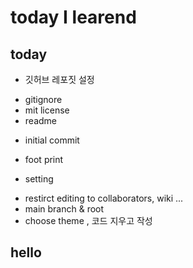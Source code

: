 # today I learend

## today
* 깃허브 레포짓 설정
- gitignore
- mit license
- readme
* initial commit
- foot print
* setting
- restirct editing to collaborators, wiki ...
- main branch & root
- choose theme , 코드 지우고 작성

## hello
